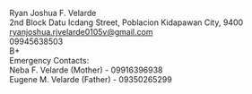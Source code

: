 Ryan Joshua F. Velarde                                                                                                                                                                                                                                                             
2nd Block Datu Icdang Street, Poblacion Kidapawan City, 9400                                                                                                                                                                                                                       
ryanjoshua.rjvelarde0105v@gmail.com                                                                                                                                                                                                                                                
09945638503                                                                                                                                                                                                                                                                        
B+                                                                                                                                                                                                                                                                                
Emergency Contacts:                                                                                                                                                                                                                                                                
Neba F. Velarde (Mother) - 09916396938                                                                                                                                                                                                                                                       
Eugene M. Velarde (Father) - 09350265299                         
